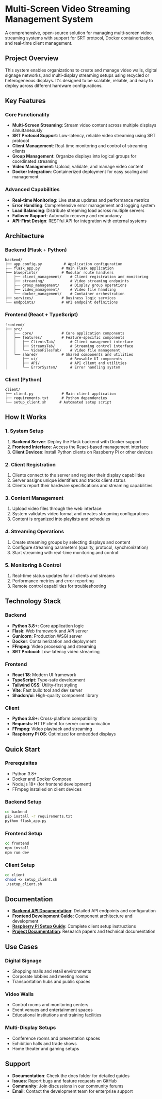 # Multi-Screen Video Streaming Management System

A comprehensive, open-source solution for managing multi-screen video streaming systems with support for SRT protocol, Docker containerization, and real-time client management.

## Project Overview

This system enables organizations to create and manage video walls, digital signage networks, and multi-display streaming setups using recycled or heterogeneous displays. It's designed to be scalable, reliable, and easy to deploy across different hardware configurations.

## Key Features

### Core Functionality
- **Multi-Screen Streaming**: Stream video content across multiple displays simultaneously
- **SRT Protocol Support**: Low-latency, reliable video streaming using SRT protocol
- **Client Management**: Real-time monitoring and control of streaming clients
- **Group Management**: Organize displays into logical groups for coordinated streaming
- **Video Management**: Upload, validate, and manage video content
- **Docker Integration**: Containerized deployment for easy scaling and management

### Advanced Capabilities
- **Real-time Monitoring**: Live status updates and performance metrics
- **Error Handling**: Comprehensive error management and logging system
- **Load Balancing**: Distribute streaming load across multiple servers
- **Failover Support**: Automatic recovery and redundancy
- **API-First Design**: RESTful API for integration with external systems

## Architecture

### Backend (Flask + Python)
```
backend/
├── app_config.py          # Application configuration
├── flask_app.py          # Main Flask application
├── blueprints/           # Modular route handlers
│   ├── client_management/    # Client registration and monitoring
│   ├── streaming/            # Video streaming endpoints
│   ├── group_management/     # Display group operations
│   ├── video_management/     # Video file handling
│   └── docker_management/    # Container orchestration
├── services/             # Business logic services
└── endpoints/            # API endpoint definitions
```

### Frontend (React + TypeScript)
```
frontend/
├── src/
│   ├── core/             # Core application components
│   ├── features/         # Feature-specific components
│   │   ├── ClientsTab/       # Client management interface
│   │   ├── StreamsTab/       # Streaming control interface
│   │   └── VideoFilesTab/    # Video file management
│   └── shared/           # Shared components and utilities
│       ├── ui/               # Reusable UI components
│       ├── API/              # API client and utilities
│       └── ErrorSystem/      # Error handling system
```

### Client (Python)
```
client/
├── client.py             # Main client application
├── requirements.txt      # Python dependencies
└── setup_client.sh      # Automated setup script
```

## How It Works

### 1. System Setup
1. **Backend Server**: Deploy the Flask backend with Docker support
2. **Frontend Interface**: Access the React-based management interface
3. **Client Devices**: Install Python clients on Raspberry Pi or other devices

### 2. Client Registration
1. Clients connect to the server and register their display capabilities
2. Server assigns unique identifiers and tracks client status
3. Clients report their hardware specifications and streaming capabilities

### 3. Content Management
1. Upload video files through the web interface
2. System validates video format and creates streaming configurations
3. Content is organized into playlists and schedules

### 4. Streaming Operations
1. Create streaming groups by selecting displays and content
2. Configure streaming parameters (quality, protocol, synchronization)
3. Start streaming with real-time monitoring and control

### 5. Monitoring & Control
1. Real-time status updates for all clients and streams
2. Performance metrics and error reporting
3. Remote control capabilities for troubleshooting

## Technology Stack

### Backend
- **Python 3.8+**: Core application logic
- **Flask**: Web framework and API server
- **Gunicorn**: Production WSGI server
- **Docker**: Containerization and deployment
- **FFmpeg**: Video processing and streaming
- **SRT Protocol**: Low-latency video streaming

### Frontend
- **React 18**: Modern UI framework
- **TypeScript**: Type-safe development
- **Tailwind CSS**: Utility-first styling
- **Vite**: Fast build tool and dev server
- **Shadcn/ui**: High-quality component library

### Client
- **Python 3.8+**: Cross-platform compatibility
- **Requests**: HTTP client for server communication
- **FFmpeg**: Video playback and streaming
- **Raspberry Pi OS**: Optimized for embedded displays

## Quick Start

### Prerequisites
- Python 3.8+
- Docker and Docker Compose
- Node.js 18+ (for frontend development)
- FFmpeg installed on client devices

### Backend Setup
```bash
cd backend
pip install -r requirements.txt
python flask_app.py
```

### Frontend Setup
```bash
cd frontend
npm install
npm run dev
```

### Client Setup
```bash
cd client
chmod +x setup_client.sh
./setup_client.sh
```

## Documentation

- **[Backend API Documentation](backend/README.md)**: Detailed API endpoints and configuration
- **[Frontend Development Guide](frontend/README.md)**: Component architecture and development
- **[Raspberry Pi Setup Guide](client/RASPBERRY_PI_SETUP.md)**: Complete client setup instructions
- **[Project Documentation](Documentations/)**: Research papers and technical documentation

## Use Cases

### Digital Signage
- Shopping malls and retail environments
- Corporate lobbies and meeting rooms
- Transportation hubs and public spaces

### Video Walls
- Control rooms and monitoring centers
- Event venues and entertainment spaces
- Educational institutions and training facilities

### Multi-Display Setups
- Conference rooms and presentation spaces
- Exhibition halls and trade shows
- Home theater and gaming setups



## Support

- **Documentation**: Check the docs folder for detailed guides
- **Issues**: Report bugs and feature requests on GitHub
- **Community**: Join discussions in our community forums
- **Email**: Contact the development team for enterprise support

